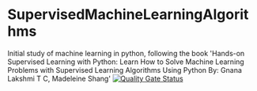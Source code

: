 # SupervisedMachineLearningAlgorithms
Initial study of machine learning in python, following the book 'Hands-on Supervised Learning with Python: Learn How to Solve Machine Learning Problems with Supervised Learning Algorithms Using Python    By: Gnana Lakshmi T C, Madeleine Shang'
[![Quality Gate Status](https://sonarcloud.io/api/project_badges/measure?project=MyGuyCai_SupervisedMachineLearningAlgorithms&metric=alert_status)](https://sonarcloud.io/summary/new_code?id=MyGuyCai_SupervisedMachineLearningAlgorithms)
